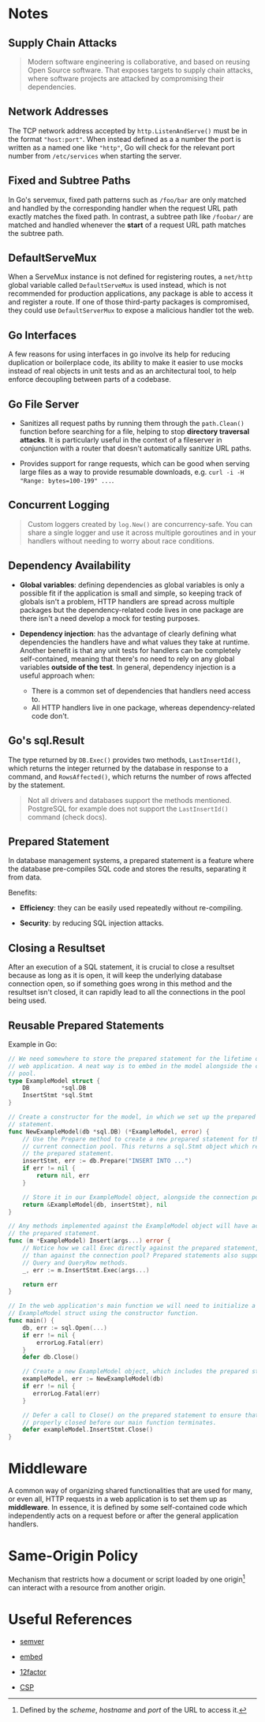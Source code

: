 # Notes

## Supply Chain Attacks

> Modern software engineering is collaborative, and based on reusing Open Source software. That exposes targets to supply chain attacks, where software projects are attacked by compromising their dependencies.

## Network Addresses

The TCP network address accepted by `http.ListenAndServe()` must be in the format `"host:port"`. When instead defined as a a number the port is written as a named one like `"http"`, Go will check for the relevant port number from `/etc/services` when starting the server.

## Fixed and Subtree Paths

In Go's servemux, fixed path patterns such as `/foo/bar` are only matched and handled by the corresponding handler when the request URL path exactly matches the fixed path. In contrast, a subtree path like `/foobar/` are matched and handled whenever the **start** of a request URL path matches the subtree path.

## DefaultServeMux

When a ServeMux instance is not defined for registering routes, a `net/http` global variable called `DefaultServeMux` is used instead, which is not recommended for production applications, any package is able to access it and register a route. If one of those third-party packages is compromised, they could use `DefaultServerMux` to expose a malicious handler tot the web.

## Go Interfaces

A few reasons for using interfaces in go involve its help for reducing duplication or boilerplace code, its ability to make it easier to use mocks instead of real objects in unit tests and as an architectural tool, to help enforce decoupling between parts of a codebase.

## Go File Server

- Sanitizes all request paths by running them through the `path.Clean()` function before searching for a file, helping to stop **directory traversal attacks**. It is particularly useful in the context of a fileserver in conjunction with a router that doesn't automatically sanitize URL paths.

- Provides support for range requests, which can be good when serving large files as a way to provide resumable downloads, e.g. `curl -i -H "Range: bytes=100-199" ...`.

## Concurrent Logging

> Custom loggers created by `log.New()` are concurrency-safe. You can share a single logger and use it across multiple goroutines and in your handlers without needing to worry about race conditions.

## Dependency Availability

- **Global variables**: defining dependencies as global variables is only a possible fit if the application is small and simple, so keeping track of globals isn't a problem, HTTP handlers are spread across multiple packages but the dependency-related code lives in one package are there isn't a need develop a mock for testing purposes.

- **Dependency injection**: has the advantage of clearly defining what dependencies the handlers have and what values they take at runtime. Another benefit is that any unit tests for handlers can be completely self-contained, meaning that there's no need to rely on any global variables **outside of the test**. In general, dependency injection is a useful approach when:
    - There is a common set of dependencies that handlers need access to.
    - All HTTP handlers live in one package, whereas dependency-related code don't.

## Go's sql.Result

The type returned by `DB.Exec()` provides two methods, `LastInsertId()`, which returns the integer returned by the database in response to a command, and `RowsAffected()`, which returns the number of rows affected by the statement.

> Not all drivers and databases support the methods mentioned. PostgreSQL for example does not support the `LastInsertId()` command (check docs).

## Prepared Statement

In database management systems, a prepared statement is a feature where the database pre-compiles SQL code and stores the results, separating it from data.

Benefits:

- **Efficiency**: they can be easily used repeatedly without re-compiling.

- **Security**: by reducing SQL injection attacks.

## Closing a Resultset

After an execution of a SQL statement, it is crucial to close a resultset because as long as it is open, it will keep the underlying database connection open, so if something goes wrong in this method and the resultset isn't closed, it can rapidly lead to all the connections in the pool being used.

## Reusable Prepared Statements

Example in Go:

```go
// We need somewhere to store the prepared statement for the lifetime of our
// web application. A neat way is to embed in the model alongside the connection
// pool.
type ExampleModel struct {
    DB         *sql.DB
    InsertStmt *sql.Stmt
}

// Create a constructor for the model, in which we set up the prepared
// statement.
func NewExampleModel(db *sql.DB) (*ExampleModel, error) {
    // Use the Prepare method to create a new prepared statement for the
    // current connection pool. This returns a sql.Stmt object which represents
    // the prepared statement.
    insertStmt, err := db.Prepare("INSERT INTO ...")
    if err != nil {
        return nil, err
    }

    // Store it in our ExampleModel object, alongside the connection pool.
    return &ExampleModel{db, insertStmt}, nil
}

// Any methods implemented against the ExampleModel object will have access to
// the prepared statement.
func (m *ExampleModel) Insert(args...) error {
    // Notice how we call Exec directly against the prepared statement, rather
    // than against the connection pool? Prepared statements also support the
    // Query and QueryRow methods.
    _, err := m.InsertStmt.Exec(args...)

    return err
}

// In the web application's main function we will need to initialize a new
// ExampleModel struct using the constructor function.
func main() {
    db, err := sql.Open(...)
    if err != nil {
        errorLog.Fatal(err)
    }
    defer db.Close()

    // Create a new ExampleModel object, which includes the prepared statement.
    exampleModel, err := NewExampleModel(db)
    if err != nil {
       errorLog.Fatal(err)
    }

    // Defer a call to Close() on the prepared statement to ensure that it is
    // properly closed before our main function terminates.
    defer exampleModel.InsertStmt.Close()
}
```

# Middleware

A common way of organizing shared functionalities that are used for many, or even all, HTTP requests in a web application is to set them up as **middleware**. In essence, it is defined by some self-contained code which independently acts on a request before or after the general application handlers.

# Same-Origin Policy

Mechanism that restricts how a document or script loaded by one origin[^1] can interact with a resource from another origin.

[^1]: Defined by the *scheme*, *hostname* and *port* of the URL to access it.  

# Useful References

- [semver](https://semver.org/)

- [embed](https://pkg.go.dev/embed)

- [12factor](https://12factor.net/)

- [CSP](https://developer.mozilla.org/en-US/docs/Web/HTTP/CSP)
